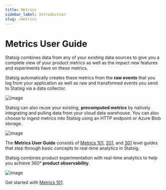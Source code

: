 ```yaml
---
title: Metrics
sidebar_label: Introduction
slug: /metrics
---
```


# Metrics User Guide

Statsig combines data from any of your existing data sources to give you a complete view of your product metrics as well as the impact new features and experiments have on these metrics. 

Statsig automatically creates these metrics from the **raw events** that you log from your application as well as raw and transformed events you send to Statsig via a data collector. 

![image](https://user-images.githubusercontent.com/1315028/182259709-a85b7e5a-37e0-4772-80dc-b30d38dad08f.png)

Statsig can also reuse your existing, **precomputed metrics** by natively integrating and pulling data from your cloud data warehouse. You can also choose to ingest metrics into Statsig using an HTTP endpoint or Azure Blob storage.   

![image](https://user-images.githubusercontent.com/1315028/182259766-9f9cbbb2-a4aa-462a-821c-c4e9e5ab2106.png)

The **Metrics User Guide** consists of [Metrics 101](/metrics/metrics-101), [201](/metrics/metrics-201), and [301](/metrics/metrics-301) level guides that step through basic concepts to real-time analytics in Statsig. 

Statsig combines product experimentation with real-time analytics to help you achieve 360° **product observability**. 

![image](https://user-images.githubusercontent.com/1315028/182259790-b898161f-6657-4d52-8367-f3bdeb8d6037.png)


Get started with [Metrics 101](metrics-101).

